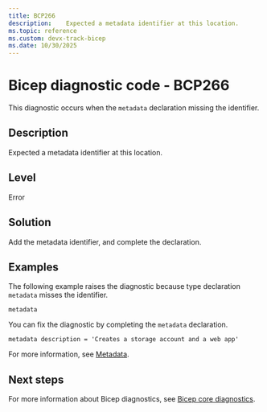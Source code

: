 ```yaml
---
title: BCP266
description: 	Expected a metadata identifier at this location.
ms.topic: reference
ms.custom: devx-track-bicep
ms.date: 10/30/2025
---
```


# Bicep diagnostic code - BCP266

This diagnostic occurs when the `metadata` declaration missing the identifier.

## Description

Expected a metadata identifier at this location.

## Level

Error

## Solution

Add the metadata identifier, and complete the declaration.

## Examples

The following example raises the diagnostic because type declaration `metadata` misses the identifier.

```bicep
metadata
```

You can fix the diagnostic by completing the `metadata` declaration.

```bicep
metadata description = 'Creates a storage account and a web app'
```

For more information, see [Metadata](../file.md#metadata).

## Next steps

For more information about Bicep diagnostics, see [Bicep core diagnostics](../bicep-core-diagnostics.md).
